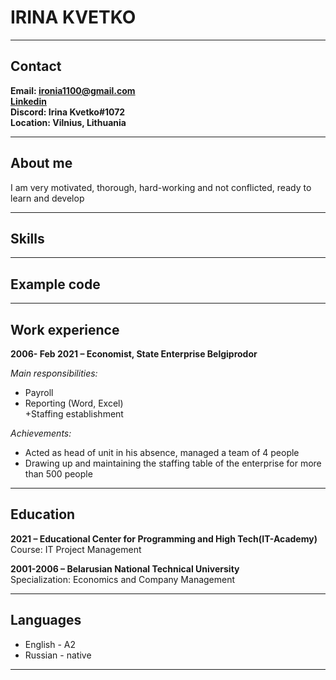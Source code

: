 # **IRINA KVETKO**
*****
## Contact  
**Email:  ironia1100@gmail.com**  
**[Linkedin](http:/linkedin.com/in/irina-kvetko-65369a212)**  
**Discord: Irina Kvetko#1072**  
**Location: Vilnius, Lithuania**
*****
## About me  

I am very motivated, thorough, hard-working and not conflicted, ready to learn and develop
*****
## Skills  

*****  
## Example code  

*****
## Work experience  

 **2006- Feb 2021 – Economist, State Enterprise Belgiprodor**
 
*Main responsibilities:*  
+ Payroll  
+ Reporting (Word, Excel)  
+Staffing establishment

*Achievements:*
+ Acted as head of unit in his absence, managed a team of 4 people
+ Drawing up and maintaining the staffing table of the enterprise for more than 500 people
*****
## Education  

**2021 – Educational Center for Programming and High Tech(IT-Academy)** 
Course: IT Project Management 

**2001-2006 – Belarusian National Technical University**   
Specialization: Economics and Company Management
*****
## Languages  

+ English - A2  
+ Russian - native  
*****